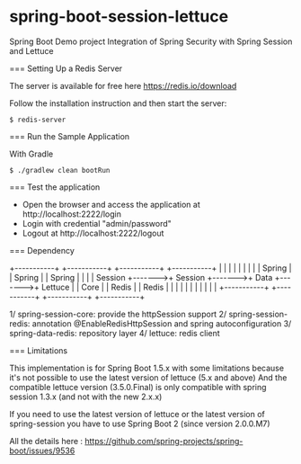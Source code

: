 # spring-boot-session-lettuce
Spring Boot Demo project Integration of Spring Security with Spring Session and Lettuce

=== Setting Up a Redis Server

The server is available for free here https://redis.io/download

Follow the installation instruction and then start the server:

```shell
$ redis-server
```

=== Run the Sample Application

With Gradle
```shell
$ ./gradlew clean bootRun
```

=== Test the application

- Open the browser and access the application at http://localhost:2222/login
- Login with credential "admin/password"
- Logout at http://localhost:2222/logout

=== Dependency 

+-----------+        +-----------+        +-----------+        +-----------+
|           |        |           |        |           |        |           |
| Spring    |        |  Spring   |        |  Spring   |        |           |
| Session   +------->+  Session  +------->+  Data     +------->+  Lettuce  |
| Core      |        |  Redis    |        |  Redis    |        |           |
|           |        |           |        |           |        |           |
+-----------+        +-----------+        +-----------+        +-----------+

1/ spring-session-core: provide the httpSession support 
2/ spring-session-redis: annotation @EnableRedisHttpSession and spring autoconfiguration
3/ spring-data-redis: repository layer 
4/ lettuce: redis client 

=== Limitations 

This implementation is for Spring Boot 1.5.x with some limitations because it's not possible to use the latest version of lettuce (5.x and above)
And the compatible lettuce version (3.5.0.Final) is only compatible with spring session 1.3.x (and not with the new 2.x.x)

If you need to use the latest version of lettuce or the latest version of spring-session you have to use Spring Boot 2 (since version 2.0.0.M7)

All the details here :
https://github.com/spring-projects/spring-boot/issues/9536


